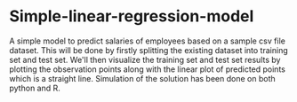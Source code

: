# Simple-linear-regression-model
A simple model to predict salaries of employees based on a sample csv file dataset. This will be done by firstly splitting the existing dataset into training set and test set. We'll then visualize the training set and test set results by plotting the observation points along with the linear plot of predicted points which is a straight line.
Simulation of the solution has been done on both python and R.
